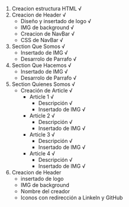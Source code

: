 1. Creacion estructura HTML √
2. Creacion de Header √
    * Diseño y insertado de logo √
    * IMG de background √
    * Creacion de NavBar √
    * CSS de NavBar √
3. Section Que Somos √
    * Insertado de IMG √
    * Desarrolo de Parrafo √
4. Section Que Hacemos √
    * Insertado de IMG √
    * Desarrolo de Parrafo √
5. Section Quienes Somos √
    * Creación de Article √
        - Article 1 √
            - Descripción √
            - Insertado de IMG √
        - Article 2 √
            - Descripción √
            - Insertado de IMG √
        - Article 3 √
            - Descripción √
            - Insertado de IMG √
        - Article 4 √
            - Descripción √
            - Insertado de IMG √
6. Creacion de Header
    * insertado de logo
    * IMG de background
    * Nombre del creador
    * Iconos con redirección a LinkeIn y GitHub